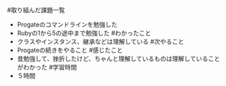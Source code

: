 #取り組んだ課題一覧
- Progateのコマンドラインを勉強した
- Rubyの1から5の途中まで勉強した
#わかったこと
- クラスやインスタンス、継承などは理解している
#次やること
- Progateの続きをやること
#感じたこと
- 昔勉強して、挫折したけど、ちゃんと理解しているものは理解していることがわかった
#学習時間
- ５時間
